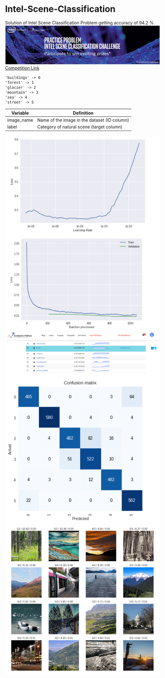 # Intel-Scene-Classification
Solution of Intel Scene Classification Problem getting accuracy of 94.2 %
![image](images/Capture5.PNG)
[Competition Link](https://datahack.analyticsvidhya.com/contest/practice-problem-intel-scene-classification-challe/)

```
'buildings' -> 0
'forest' -> 1
'glacier' -> 2
'mountain' -> 3
'sea' -> 4
'street' -> 5
```


| Variable	| Definition |
| ------------- | ----------------- |
| image_name	| Name of the image in the dataset (ID column) |
| label | Category of natural scene (target column) |
 
 
![image](images/lr.PNG)
![image](images/loss.PNG)
![image](images/Capture.PNG)
![image](images/Capture1.PNG)
![image](images/Capture3.PNG)


